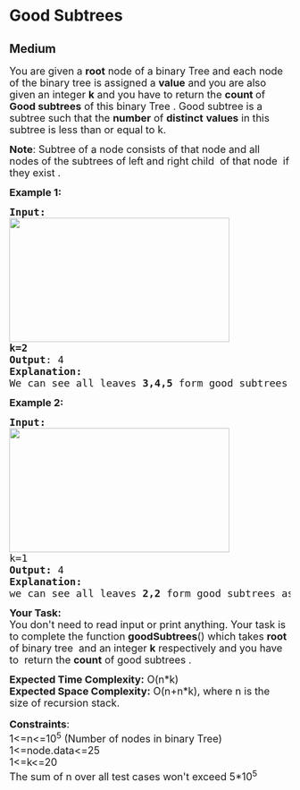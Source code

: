 # Good Subtrees
## Medium
<div class="problems_problem_content__Xm_eO"><p><span style="font-size:18px">You are given a <strong>root</strong> node of a binary Tree and each node of the binary tree is assigned a <strong>value</strong> and you&nbsp;are also given an integer <strong>k</strong> and you have to return the <strong>count </strong>of <strong>Good subtrees</strong> of this binary Tree . Good subtree is a subtree such that the <strong>number</strong> of <strong>distinct</strong>&nbsp;<strong>values</strong>&nbsp;in this subtree is less than or equal to k.</span></p>

<p><span style="font-size:18px"><strong>Note</strong>: Subtree of a node consists of that node and all nodes of the subtrees of left and right child&nbsp;&nbsp;of that&nbsp;node&nbsp;&nbsp;if they exist .</span></p>

<p><strong><span style="font-size:18px">Example 1:</span></strong></p>

<pre><span style="font-size:18px"><strong>Input:</strong>
<img alt="" src="https://media.geeksforgeeks.org/img-practice/1_page-0001-1664728043.jpg" style="height:222px; width:394px">
</span><span style="font-size:18px"><strong>k=2</strong></span>
<span style="font-size:18px"><strong>Output</strong>: 4
<strong>Explanation:</strong>
We can see all leaves <strong>3,4,5</strong> form good subtrees as number of distinct values in subtrees is 1 which is less than k which is given as <strong>2,</strong>now  subtree which starts at 2 and has 3 as left node  is also a good subtree because the <strong>count</strong> of distinct values is <strong>2</strong> which is equal to k so overall 4 good subtrees.</span></pre>

<p><strong><span style="font-size:18px">Example 2:</span></strong></p>

<pre><strong><span style="font-size:18px">Input:</span></strong>
<img alt="" src="https://media.geeksforgeeks.org/img-practice/2_page-0001-1664728091.jpg" style="height:222px; width:394px">
<span style="font-size:18px">k=1</span>
<span style="font-size:18px"><strong>Output: </strong>4
<strong>Explanation:</strong>
we can see all leaves <strong>2,2</strong> form good subtrees as number of distinct values in subtrees is 1 which is equal to k which is given as 1, now  both subtrees which starts at 2 and has 2 as child also forms  a good subtree because <strong>count</strong> of distinct values is 1 which is equal to k so overall <strong>4</strong> good subtrees.</span></pre>

<p><span style="font-size:18px"><strong>Your Task:</strong><br>
You don't need to read input or print anything. Your task is to complete the function <strong>goodSubtrees</strong>() which takes <strong>root</strong> of binary tree&nbsp; and an integer&nbsp;<strong>k</strong> respectively and you have to&nbsp; return the <strong>count</strong> of&nbsp;good subtrees .</span></p>

<p><span style="font-size:18px"><strong>Expected Time Complexity:</strong> O(n*k)<br>
<strong>Expected Space Complexity:</strong> O(n+n*k), where n is the size of recursion stack.</span><br>
<br>
<span style="font-size:18px"><strong>Constraints</strong>:<br>
1&lt;=n&lt;=10<sup>5</sup>&nbsp;(Number of nodes in binary Tree)<br>
1&lt;=node.data&lt;=25<br>
1&lt;=k&lt;=20<br>
The sum of n over all test cases won't exceed 5*10<sup>5</sup></span></p>
</div>